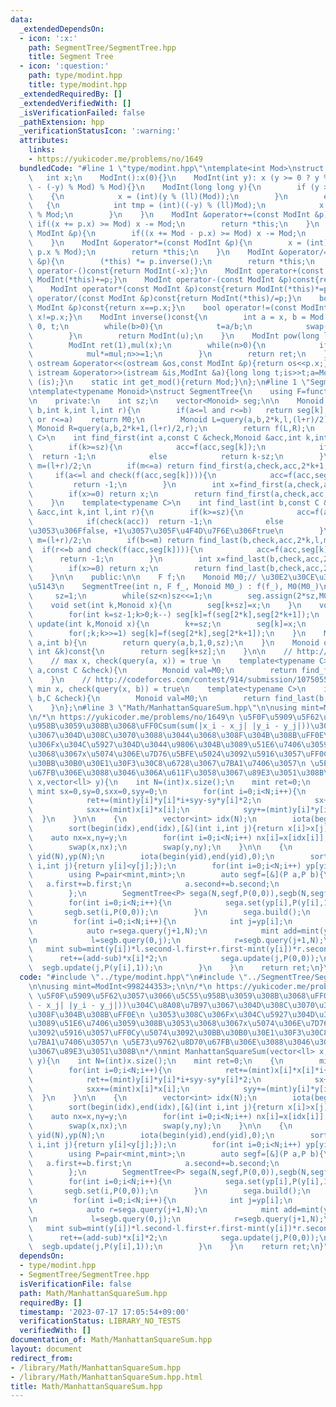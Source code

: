 ```yaml
---
data:
  _extendedDependsOn:
  - icon: ':x:'
    path: SegmentTree/SegmentTree.hpp
    title: Segment Tree
  - icon: ':question:'
    path: type/modint.hpp
    title: type/modint.hpp
  _extendedRequiredBy: []
  _extendedVerifiedWith: []
  _isVerificationFailed: false
  _pathExtension: hpp
  _verificationStatusIcon: ':warning:'
  attributes:
    links:
    - https://yukicoder.me/problems/no/1649
  bundledCode: "#line 1 \"type/modint.hpp\"\ntemplate<int Mod>\nstruct ModInt{\n \
    \   int x;\n    ModInt():x(0){}\n    ModInt(int y): x (y >= 0 ? y % Mod : (Mod\
    \ - (-y) % Mod) % Mod){}\n    ModInt(long long y){\n        if (y >= 0)\n    \
    \    {\n            x = (int)(y % (ll)(Mod));\n        }\n        else\n     \
    \   {\n            int tmp = (int)((-y) % (ll)Mod);\n            x = (Mod - tmp)\
    \ % Mod;\n        }\n    }\n    ModInt &operator+=(const ModInt &p){\n       \
    \ if((x += p.x) >= Mod) x -= Mod;\n        return *this;\n    }\n    ModInt &operator-=(const\
    \ ModInt &p){\n        if((x += Mod - p.x) >= Mod) x -= Mod;\n        return *this;\n\
    \    }\n    ModInt &operator*=(const ModInt &p){\n        x = (int)(1ll * x *\
    \ p.x % Mod);\n        return *this;\n    }\n    ModInt &operator/=(const ModInt\
    \ &p){\n        (*this) *= p.inverse();\n        return *this;\n    }\n    ModInt\
    \ operator-()const{return ModInt(-x);}\n    ModInt operator+(const ModInt &p)const{return\
    \ ModInt(*this)+=p;}\n    ModInt operator-(const ModInt &p)const{return ModInt(*this)-=p;}\n\
    \    ModInt operator*(const ModInt &p)const{return ModInt(*this)*=p;}\n    ModInt\
    \ operator/(const ModInt &p)const{return ModInt(*this)/=p;}\n    bool operator==(const\
    \ ModInt &p)const{return x==p.x;}\n    bool operator!=(const ModInt &p)const{return\
    \ x!=p.x;}\n    ModInt inverse()const{\n        int a = x, b = Mod ,u = 1, v =\
    \ 0, t;\n        while(b>0){\n            t=a/b;\n            swap(a-=t*b,b);swap(u-=t*v,v);\n\
    \        }\n        return ModInt(u);\n    }\n    ModInt pow(long long n)const{\n\
    \        ModInt ret(1),mul(x);\n        while(n>0){\n            if(n&1) ret*=mul;\n\
    \            mul*=mul;n>>=1;\n        }\n        return ret;\n    }\n    friend\
    \ ostream &operator<<(ostream &os,const ModInt &p){return os<<p.x;}\n    friend\
    \ istream &operator>>(istream &is,ModInt &a){long long t;is>>t;a=ModInt<Mod>(t);return\
    \ (is);}\n    static int get_mod(){return Mod;}\n};\n#line 1 \"SegmentTree/SegmentTree.hpp\"\
    \ntemplate<typename Monoid>\nstruct SegmentTree{\n    using F=function<Monoid(Monoid,Monoid)>;\n\
    \n    private:\n    int sz;\n    vector<Monoid> seg;\n\n    Monoid query(int a,int\
    \ b,int k,int l,int r){\n        if(a<=l and r<=b)   return seg[k];\n        if(b<=l\
    \ or r<=a)    return M0;\n        Monoid L=query(a,b,2*k,l,(l+r)/2);\n       \
    \ Monoid R=query(a,b,2*k+1,(l+r)/2,r);\n        return f(L,R);\n    }\n    template<typename\
    \ C>\n    int find_first(int a,const C &check,Monoid &acc,int k,int l,int r){\n\
    \        if(k>=sz){\n            acc=f(acc,seg[k]);\n            if(check(acc))\
    \  return -1;\n            else            return k-sz;\n        }\n        int\
    \ m=(l+r)/2;\n        if(m<=a) return find_first(a,check,acc,2*k+1,m,r);\n   \
    \     if(a<=l and check(f(acc,seg[k]))){\n            acc=f(acc,seg[k]);\n   \
    \         return -1;\n        }\n        int x=find_first(a,check,acc,2*k+0,l,m);\n\
    \        if(x>=0) return x;\n        return find_first(a,check,acc,2*k+1,m,r);\n\
    \    }\n    template<typename C>\n    int find_last(int b,const C &check,Monoid\
    \ &acc,int k,int l,int r){\n        if(k>=sz){\n            acc=f(acc,seg[k]);\n\
    \            if(check(acc))  return -1;\n            else            return k-sz+1;//\u3053\
    \u3053\u306Ffalse, +1\u3057\u305F\u4F4D\u7F6E\u306Ftrue\n        }\n        int\
    \ m=(l+r)/2;\n        if(b<=m) return find_last(b,check,acc,2*k,l,m);\n      \
    \  if(r<=b and check(f(acc,seg[k]))){\n            acc=f(acc,seg[k]);\n      \
    \      return -1;\n        }\n        int x=find_last(b,check,acc,2*k+1,m,r);\n\
    \        if(x>=0) return x;\n        return find_last(b,check,acc,2*k,l,m);\n\
    \    }\n\n    public:\n\n    F f;\n    Monoid M0;// \u30E2\u30CE\u30A4\u30C9\u306E\
    \u5143\n    SegmentTree(int n, F f_, Monoid M0_) : f(f_), M0(M0_)\n    {\n   \
    \     sz=1;\n        while(sz<n)sz<<=1;\n        seg.assign(2*sz,M0);\n    }\n\
    \    void set(int k,Monoid x){\n        seg[k+sz]=x;\n    }\n    void build(){\n\
    \        for(int k=sz-1;k>0;k--) seg[k]=f(seg[2*k],seg[2*k+1]);\n    }\n    void\
    \ update(int k,Monoid x){\n        k+=sz;\n        seg[k]=x;\n        k>>=1;\n\
    \        for(;k;k>>=1) seg[k]=f(seg[2*k],seg[2*k+1]);\n    }\n    Monoid query(int\
    \ a,int b){\n        return query(a,b,1,0,sz);\n    }\n    Monoid operator[](const\
    \ int &k)const{\n        return seg[k+sz];\n    }\n\n    // http://codeforces.com/contest/914/submission/107505449\n\
    \    // max x, check(query(a, x)) = true \n    template<typename C>\n    int find_first(int\
    \ a,const C &check){\n        Monoid val=M0;\n        return find_first(a,check,val,1,0,sz);\n\
    \    }\n    // http://codeforces.com/contest/914/submission/107505582\n    //\
    \ min x, check(query(x, b)) = true\n    template<typename C>\n    int find_last(int\
    \ b,C &check){\n        Monoid val=M0;\n        return find_last(b,check,val,1,0,sz);\n\
    \    }\n};\n#line 3 \"Math/ManhattanSquareSum.hpp\"\n\nusing mint=ModInt<998244353>;\n\
    \n/*\n https://yukicoder.me/problems/no/1649\n \u5F0F\u5909\u5F62\u3057\u3066\u5C55\
    \u958B\u3059\u308B\u3068\uFF0Csum(sum(|x_i - x_j| |y_i - y_j|))\u304C\u8A08\u7B97\
    \u3067\u304D\u308C\u3070\u3088\u3044\u3068\u308F\u304B\u308B\uFF0E\n \u3053\u308C\
    \u306Fx\u304C\u5927\u304D\u3044\u9806\u304B\u3089\u51E6\u7406\u3059\u308B\u3053\
    \u3068\u3067x\u5074\u306E\u7D76\u5BFE\u5024\u3092\u5916\u3057\uFF0Cy\u5074\u3092\
    \u30BB\u30B0\u30E1\u30F3\u30C8\u6728\u3067\u7BA1\u7406\u3057\n \u5E73\u9762\u8D70\
    \u67FB\u306E\u3088\u3046\u306A\u611F\u3058\u3067\u89E3\u3051\u308B\n*/\nmint ManhattanSquareSum(vector<ll>\
    \ x,vector<ll> y){\n    int N=(int)x.size();\n    mint ret=0;\n    {\n       \
    \ mint sx=0,sy=0,sxx=0,syy=0;\n        for(int i=0;i<N;i++){\n            ret+=(mint)x[i]*x[i]*i+sxx-sx*x[i]*2;\n\
    \            ret+=(mint)y[i]*y[i]*i+syy-sy*y[i]*2;\n            sx+=x[i],sy+=y[i];\n\
    \            sxx+=(mint)x[i]*x[i];\n            syy+=(mint)y[i]*y[i];\n      \
    \  }\n    }\n\n    {\n        vector<int> idx(N);\n        iota(begin(idx),end(idx),0);\n\
    \        sort(begin(idx),end(idx),[&](int i,int j){return x[i]>x[j];});\n    \
    \    auto nx=x,ny=y;\n        for(int i=0;i<N;i++) nx[i]=x[idx[i]],ny[i]=y[idx[i]];\n\
    \        swap(x,nx);\n        swap(y,ny);\n    }\n\n    {\n        vector<int>\
    \ yid(N),yp(N);\n        iota(begin(yid),end(yid),0);\n        sort(begin(yid),end(yid),[&](int\
    \ i,int j){return y[i]<y[j];});\n        for(int i=0;i<N;i++) yp[yid[i]]=i;\n\n\
    \        using P=pair<mint,mint>;\n        auto segf=[&](P a,P b){\n         \
    \   a.first+=b.first;\n            a.second+=b.second;\n            return a;\n\
    \        };\n        SegmentTree<P> sega(N,segf,P(0,0)),segb(N,segf,P(0,0));\n\
    \        for(int i=0;i<N;i++){\n            sega.set(yp[i],P(y[i],1));\n     \
    \       segb.set(i,P(0,0));\n        }\n        sega.build();\n        segb.build();\n\
    \n        for(int i=0;i<N;i++){\n            int j=yp[i];\n            auto l=sega.query(0,j);\n\
    \            auto r=sega.query(j+1,N);\n            mint add=mint(y[i])*l.second-l.first+r.first-mint(y[i])*r.second;\n\
    \n            l=segb.query(0,j);\n            r=segb.query(j+1,N);\n         \
    \   mint sub=mint(y[i])*l.second-l.first+r.first-mint(y[i])*r.second;\n      \
    \      ret+=(add-sub)*x[i]*2;\n            sega.update(j,P(0,0));\n          \
    \  segb.update(j,P(y[i],1));\n        }\n    }\n    return ret;\n}\n"
  code: "#include \"../type/modint.hpp\"\n#include \"../SegmentTree/SegmentTree.hpp\"\
    \n\nusing mint=ModInt<998244353>;\n\n/*\n https://yukicoder.me/problems/no/1649\n\
    \ \u5F0F\u5909\u5F62\u3057\u3066\u5C55\u958B\u3059\u308B\u3068\uFF0Csum(sum(|x_i\
    \ - x_j| |y_i - y_j|))\u304C\u8A08\u7B97\u3067\u304D\u308C\u3070\u3088\u3044\u3068\
    \u308F\u304B\u308B\uFF0E\n \u3053\u308C\u306Fx\u304C\u5927\u304D\u3044\u9806\u304B\
    \u3089\u51E6\u7406\u3059\u308B\u3053\u3068\u3067x\u5074\u306E\u7D76\u5BFE\u5024\
    \u3092\u5916\u3057\uFF0Cy\u5074\u3092\u30BB\u30B0\u30E1\u30F3\u30C8\u6728\u3067\
    \u7BA1\u7406\u3057\n \u5E73\u9762\u8D70\u67FB\u306E\u3088\u3046\u306A\u611F\u3058\
    \u3067\u89E3\u3051\u308B\n*/\nmint ManhattanSquareSum(vector<ll> x,vector<ll>\
    \ y){\n    int N=(int)x.size();\n    mint ret=0;\n    {\n        mint sx=0,sy=0,sxx=0,syy=0;\n\
    \        for(int i=0;i<N;i++){\n            ret+=(mint)x[i]*x[i]*i+sxx-sx*x[i]*2;\n\
    \            ret+=(mint)y[i]*y[i]*i+syy-sy*y[i]*2;\n            sx+=x[i],sy+=y[i];\n\
    \            sxx+=(mint)x[i]*x[i];\n            syy+=(mint)y[i]*y[i];\n      \
    \  }\n    }\n\n    {\n        vector<int> idx(N);\n        iota(begin(idx),end(idx),0);\n\
    \        sort(begin(idx),end(idx),[&](int i,int j){return x[i]>x[j];});\n    \
    \    auto nx=x,ny=y;\n        for(int i=0;i<N;i++) nx[i]=x[idx[i]],ny[i]=y[idx[i]];\n\
    \        swap(x,nx);\n        swap(y,ny);\n    }\n\n    {\n        vector<int>\
    \ yid(N),yp(N);\n        iota(begin(yid),end(yid),0);\n        sort(begin(yid),end(yid),[&](int\
    \ i,int j){return y[i]<y[j];});\n        for(int i=0;i<N;i++) yp[yid[i]]=i;\n\n\
    \        using P=pair<mint,mint>;\n        auto segf=[&](P a,P b){\n         \
    \   a.first+=b.first;\n            a.second+=b.second;\n            return a;\n\
    \        };\n        SegmentTree<P> sega(N,segf,P(0,0)),segb(N,segf,P(0,0));\n\
    \        for(int i=0;i<N;i++){\n            sega.set(yp[i],P(y[i],1));\n     \
    \       segb.set(i,P(0,0));\n        }\n        sega.build();\n        segb.build();\n\
    \n        for(int i=0;i<N;i++){\n            int j=yp[i];\n            auto l=sega.query(0,j);\n\
    \            auto r=sega.query(j+1,N);\n            mint add=mint(y[i])*l.second-l.first+r.first-mint(y[i])*r.second;\n\
    \n            l=segb.query(0,j);\n            r=segb.query(j+1,N);\n         \
    \   mint sub=mint(y[i])*l.second-l.first+r.first-mint(y[i])*r.second;\n      \
    \      ret+=(add-sub)*x[i]*2;\n            sega.update(j,P(0,0));\n          \
    \  segb.update(j,P(y[i],1));\n        }\n    }\n    return ret;\n}"
  dependsOn:
  - type/modint.hpp
  - SegmentTree/SegmentTree.hpp
  isVerificationFile: false
  path: Math/ManhattanSquareSum.hpp
  requiredBy: []
  timestamp: '2023-07-17 17:05:54+09:00'
  verificationStatus: LIBRARY_NO_TESTS
  verifiedWith: []
documentation_of: Math/ManhattanSquareSum.hpp
layout: document
redirect_from:
- /library/Math/ManhattanSquareSum.hpp
- /library/Math/ManhattanSquareSum.hpp.html
title: Math/ManhattanSquareSum.hpp
---
```

